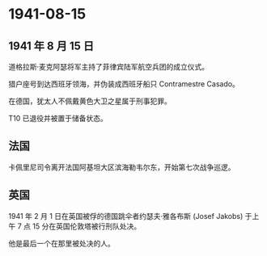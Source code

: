 # 1941-08-15

## 1941 年 8 月 15 日

道格拉斯·麦克阿瑟将军主持了菲律宾陆军航空兵团的成立仪式。

猎户座号到达西班牙领海，并伪装成西班牙船只 Contramestre Casado。

在德国，犹太人不佩戴黄色大卫之星属于刑事犯罪。

T10 已退役并被置于储备状态。

## 法国

卡佩里尼司令离开法国阿基坦大区滨海勒韦尔东，开始第七次战争巡逻。

## 英国

1941 年 2 月 1 日在英国被俘的德国跳伞者约瑟夫·雅各布斯 (Josef Jakobs)
于上午 7 点 15 分在英国伦敦塔被行刑队处决。

他是最后一个在那里被处决的人。

